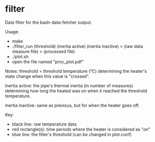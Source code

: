 filter
=============================

Data filter for the bash-data-fetcher output.

Usage:
* make
* ./filter_run (threshold) (inertia active) (inertia inactive) < (raw data measure file) > (processed file)
* ./plot.sh
* open the file named "proc_plot.pdf"

Notes: threshold = threshold temperature (°C) determining the heater's state change
when this value is "crossed".

Inertia active: the pipe's thermal inertia (in number of measures) determining
how long the heated was on when it reached the threshold temperature.

Inertia inactive: same as previous, but for when the heater goes off.

Key:
* black line: raw temperature data
* red rectangle(s): time periods where the heater is considered as "on"
* blue line: the filter's threshold (can be changed in plot.conf)

